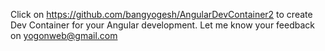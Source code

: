 Click on https://github.com/bangyogesh/AngularDevContainer2 to create Dev Container for your Angular development.
Let me know your feedback on yogonweb@gmail.com 